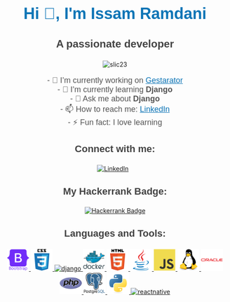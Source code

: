 <h1 align="center" style="font-family: 'Arial', sans-serif; font-size: 36px; color: #0e75b6;">Hi 👋, I'm Issam Ramdani</h1>
<h3 align="center" style="font-family: 'Arial', sans-serif; font-size: 24px; color: #444;">A passionate developer</h3>

<!-- Profile Views -->
<p align="center">
  <img src="https://komarev.com/ghpvc/?username=slic23&label=Profile%20views&color=0e75b6&style=flat" alt="slic23" />
</p>

<!-- Main Info -->
<p align="center" style="font-family: 'Arial', sans-serif; font-size: 18px; color: #555;">
  - 🔭 I’m currently working on <a href="https://github.com/slic23/Gestorator" style="color: #0e75b6;">Gestarator</a><br>
  - 🌱 I’m currently learning <strong>Django</strong><br>
  - 💬 Ask me about <strong>Django</strong><br>
  - 📫 How to reach me: <a href="https://www.linkedin.com/in/issam-ramdani-9b5349302/" target="blank" style="color: #0e75b6;">LinkedIn</a><br>
  - ⚡ Fun fact: I love learning
</p>

<!-- Social Links -->
<h3 align="center" style="font-family: 'Arial', sans-serif; font-size: 22px; color: #444;">Connect with me:</h3>
<p align="center">
  <a href="https://linkedin.com/in/issam-ramdani-9b5349302/" target="blank">
    <img align="center" src="https://raw.githubusercontent.com/rahuldkjain/github-profile-readme-generator/master/src/images/icons/Social/linked-in-alt.svg" alt="LinkedIn" height="40" width="40" style="margin-right: 10px;"/>
  </a>

</p>

<!-- Hackerrank Badge -->
<h3 align="center" style="font-family: 'Arial', sans-serif; font-size: 22px; color: #444;">My Hackerrank Badge:</h3>
<p align="center">
  <a href="https://www.hackerrank.com/socrates98/hackos" target="blank">
    <img src="https://www.hackerrank.com/badges/socrates98/hackos" alt="Hackerrank Badge" height="40" width="150" />
  </a>
</p>

<!-- Languages and Tools -->
<h3 align="center" style="font-family: 'Arial', sans-serif; font-size: 22px; color: #444;">Languages and Tools:</h3>
<p align="center">
  <a href="https://getbootstrap.com" target="_blank" rel="noreferrer">
    <img src="https://raw.githubusercontent.com/devicons/devicon/master/icons/bootstrap/bootstrap-plain-wordmark.svg" alt="bootstrap" width="50" height="50"/>
  </a>
  <a href="https://www.w3schools.com/css/" target="_blank" rel="noreferrer">
    <img src="https://raw.githubusercontent.com/devicons/devicon/master/icons/css3/css3-original-wordmark.svg" alt="css3" width="50" height="50"/>
  </a>
  <a href="https://www.djangoproject.com/" target="_blank" rel="noreferrer">
    <img src="https://cdn.worldvectorlogo.com/logos/django.svg" alt="django" width="50" height="50"/>
  </a>
  <a href="https://www.docker.com/" target="_blank" rel="noreferrer">
    <img src="https://raw.githubusercontent.com/devicons/devicon/master/icons/docker/docker-original-wordmark.svg" alt="docker" width="50" height="50"/>
  </a>
  <a href="https://www.w3.org/html/" target="_blank" rel="noreferrer">
    <img src="https://raw.githubusercontent.com/devicons/devicon/master/icons/html5/html5-original-wordmark.svg" alt="html5" width="50" height="50"/>
  </a>
  <a href="https://www.java.com" target="_blank" rel="noreferrer">
    <img src="https://raw.githubusercontent.com/devicons/devicon/master/icons/java/java-original.svg" alt="java" width="50" height="50"/>
  </a>
  <a href="https://developer.mozilla.org/en-US/docs/Web/JavaScript" target="_blank" rel="noreferrer">
    <img src="https://raw.githubusercontent.com/devicons/devicon/master/icons/javascript/javascript-original.svg" alt="javascript" width="50" height="50"/>
  </a>
  <a href="https://www.linux.org/" target="_blank" rel="noreferrer">
    <img src="https://raw.githubusercontent.com/devicons/devicon/master/icons/linux/linux-original.svg" alt="linux" width="50" height="50"/>
  </a>
  <a href="https://www.oracle.com/" target="_blank" rel="noreferrer">
    <img src="https://raw.githubusercontent.com/devicons/devicon/master/icons/oracle/oracle-original.svg" alt="oracle" width="50" height="50"/>
  </a>
  <a href="https://www.php.net" target="_blank" rel="noreferrer">
    <img src="https://raw.githubusercontent.com/devicons/devicon/master/icons/php/php-original.svg" alt="php" width="50" height="50"/>
  </a>
  <a href="https://www.postgresql.org" target="_blank" rel="noreferrer">
    <img src="https://raw.githubusercontent.com/devicons/devicon/master/icons/postgresql/postgresql-original-wordmark.svg" alt="postgresql" width="50" height="50"/>
  </a>
  <a href="https://www.python.org" target="_blank" rel="noreferrer">
    <img src="https://raw.githubusercontent.com/devicons/devicon/master/icons/python/python-original.svg" alt="python" width="50" height="50"/>
  </a>
  <a href="https://reactnative.dev/" target="_blank" rel="noreferrer">
    <img src="https://reactnative.dev/img/header_logo.svg" alt="reactnative" width="50" height="50"/>
  </a>
</p>

